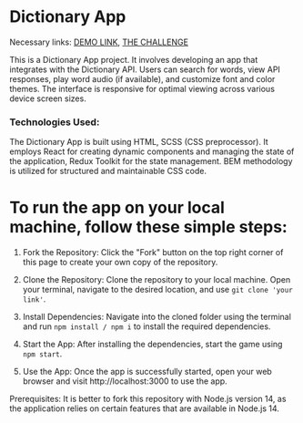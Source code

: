 # Dictionary App

Necessary links:
    [DEMO LINK](https://katerynashylina.github.io/Dictionary-App/),
    [THE CHALLENGE](https://www.frontendmentor.io/challenges/dictionary-web-app-h5wwnyuKFL)


This is a Dictionary App project. It involves developing an app that integrates with the Dictionary API. Users can search for words, view API responses, play word audio (if available), and customize font and color themes. The interface is responsive for optimal viewing across various device screen sizes.

### Technologies Used:
The  Dictionary App is built using HTML, SCSS (CSS preprocessor). It employs React for creating dynamic components and managing the state of the application, Redux Toolkit for the state management. BEM methodology is utilized for structured and maintainable CSS code.


# To run the app on your local machine, follow these simple steps:

1. Fork the Repository:
Click the "Fork" button on the top right corner of this page to create your own copy of the repository.

2. Clone the Repository:
Clone the repository to your local machine. Open your terminal, navigate to the desired location, and use `git clone 'your link'`.

3. Install Dependencies:
Navigate into the cloned folder using the terminal and run `npm install / npm i` to install the required dependencies.

4. Start the App:
After installing the dependencies, start the game using `npm start`.

5. Use the App:
Once the app is successfully started, open your web browser and visit http://localhost:3000 to use the app.

Prerequisites:
It is better to fork this repository with Node.js version 14, as the application relies on certain features that are available in Node.js 14.
